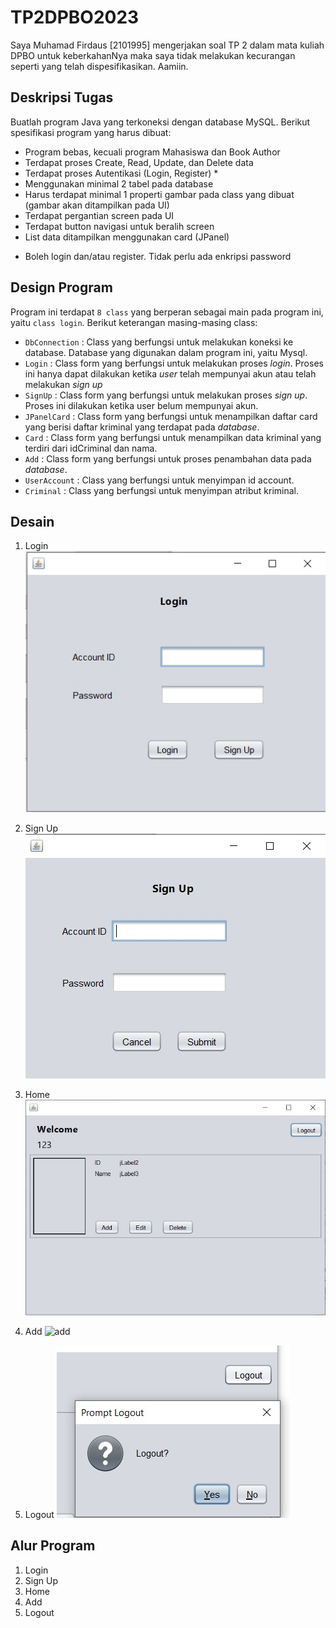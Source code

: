 # TP2DPBO2023
Saya Muhamad Firdaus [2101995] mengerjakan soal TP 2 dalam mata kuliah DPBO untuk keberkahanNya maka saya tidak melakukan kecurangan seperti yang telah dispesifikasikan. Aamiin.

## Deskripsi Tugas
Buatlah program Java yang terkoneksi dengan database MySQL. Berikut spesifikasi program yang harus dibuat:
- Program bebas, kecuali program Mahasiswa dan Book Author
- Terdapat proses Create, Read, Update, dan Delete data
- Terdapat proses Autentikasi (Login, Register) *
- Menggunakan minimal 2 tabel pada database
- Harus terdapat minimal 1 properti gambar pada class yang dibuat (gambar akan ditampilkan pada UI)
- Terdapat pergantian screen pada UI
- Terdapat button navigasi untuk beralih screen
- List data ditampilkan menggunakan card (JPanel)
* Boleh login dan/atau register. Tidak perlu ada enkripsi password

## Design Program
Program ini terdapat `8 class` yang berperan sebagai main pada program ini, yaitu `class login`. Berikut keterangan masing-masing class:
- `DbConnection` : Class yang berfungsi untuk melakukan koneksi ke database. Database yang digunakan dalam program ini, yaitu Mysql.
- `Login` : Class form yang berfungsi untuk melakukan proses _login_. Proses ini hanya dapat dilakukan ketika _user_ telah mempunyai akun atau telah melakukan _sign up_
- `SignUp` : Class form yang berfungsi untuk melakukan proses _sign up_. Proses ini dilakukan ketika user belum mempunyai akun.
- `JPanelCard` : Class form yang berfungsi untuk menampilkan daftar card yang berisi daftar kriminal yang terdapat pada _database_.
- `Card` : Class form yang berfungsi untuk menampilkan data kriminal yang terdiri dari idCriminal dan nama.
- `Add` : Class form yang berfungsi untuk proses penambahan data pada _database_.
- `UserAccount` : Class yang berfungsi untuk menyimpan id account.
- `Criminal` : Class yang berfungsi untuk menyimpan atribut kriminal.

## Desain
1. Login
![login](https://github.com/dauspairet/TP2DPBO2023/raw/main/Screenshot/login.jpg)

2. Sign Up
![signup](https://github.com/dauspairet/TP2DPBO2023/raw/main/Screenshot/sign%20up.jpg)

3. Home
![home](https://github.com/dauspairet/TP2DPBO2023/raw/main/Screenshot/home.jpg)

4. Add
![add](https://github.com/dauspairet/TP2DPBO2023/raw/main/Screenshot/add.jpg)

5. Logout
![logout](https://github.com/dauspairet/TP2DPBO2023/raw/main/Screenshot/logout.jpg)

## Alur Program
1. Login
2. Sign Up
3. Home
4. Add
5. Logout
